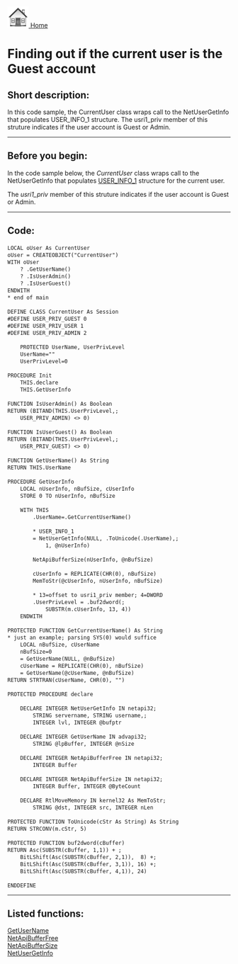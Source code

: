 [<img src="../images/home.png"> Home ](https://github.com/VFPX/Win32API)  

# Finding out if the current user is the Guest account

## Short description:
In this code sample, the CurrentUser class wraps call to the NetUserGetInfo that populates USER_INFO_1 structure. The usri1_priv member of this struture indicates if the user account is Guest or Admin.  
***  


## Before you begin:
In the code sample below, the *CurrentUser* class wraps call to the NetUserGetInfo that populates [USER_INFO_1](http://msdn.microsoft.com/en-us/library/aa371109(v=VS.85).aspx) structure for the current user.  

The *usri1_priv* member of this struture indicates if the user account is Guest or Admin.  
  
***  


## Code:
```foxpro  
LOCAL oUser As CurrentUser
oUser = CREATEOBJECT("CurrentUser")
WITH oUser
	? .GetUserName()
	? .IsUserAdmin()
	? .IsUserGuest()
ENDWITH
* end of main

DEFINE CLASS CurrentUser As Session
#DEFINE USER_PRIV_GUEST 0
#DEFINE USER_PRIV_USER 1
#DEFINE USER_PRIV_ADMIN 2

	PROTECTED UserName, UserPrivLevel
	UserName=""
	UserPrivLevel=0

PROCEDURE Init
	THIS.declare
	THIS.GetUserInfo

FUNCTION IsUserAdmin() As Boolean
RETURN (BITAND(THIS.UserPrivLevel,;
	USER_PRIV_ADMIN) <> 0)

FUNCTION IsUserGuest() As Boolean
RETURN (BITAND(THIS.UserPrivLevel,;
	USER_PRIV_GUEST) <> 0)

FUNCTION GetUserName() As String
RETURN THIS.UserName

PROCEDURE GetUserInfo
	LOCAL nUserInfo, nBufSize, cUserInfo
	STORE 0 TO nUserInfo, nBufSize

	WITH THIS
		.UserName=.GetCurrentUserName()

		* USER_INFO_1
		= NetUserGetInfo(NULL, .ToUnicode(.UserName),;
			1, @nUserInfo)
		
		NetApiBufferSize(nUserInfo, @nBufSize)

		cUserInfo = REPLICATE(CHR(0), nBufSize)
		MemToStr(@cUserInfo, nUserInfo, nBufSize)

		* 13=offset to usri1_priv member; 4=DWORD
		.UserPrivLevel = .buf2dword(;
			SUBSTR(m.cUserInfo, 13, 4))
	ENDWITH

PROTECTED FUNCTION GetCurrentUserName() As String
* just an example; parsing SYS(0) would suffice
	LOCAL nBufSize, cUserName
	nBufSize=0
	= GetUserName(NULL, @nBufSize)
	cUserName = REPLICATE(CHR(0), nBufSize)
	= GetUserName(@cUserName, @nBufSize)
RETURN STRTRAN(cUserName, CHR(0), "")

PROTECTED PROCEDURE declare

	DECLARE INTEGER NetUserGetInfo IN netapi32;
		STRING servername, STRING username,;
		INTEGER lvl, INTEGER @bufptr

	DECLARE INTEGER GetUserName IN advapi32;
		STRING @lpBuffer, INTEGER @nSize

	DECLARE INTEGER NetApiBufferFree IN netapi32;
		INTEGER Buffer

	DECLARE INTEGER NetApiBufferSize IN netapi32;
		INTEGER Buffer, INTEGER @ByteCount

	DECLARE RtlMoveMemory IN kernel32 As MemToStr;
		STRING @dst, INTEGER src, INTEGER nLen

PROTECTED FUNCTION ToUnicode(cStr As String) As String
RETURN STRCONV(m.cStr, 5)

PROTECTED FUNCTION buf2dword(cBuffer)
RETURN Asc(SUBSTR(cBuffer, 1,1)) + ;
	BitLShift(Asc(SUBSTR(cBuffer, 2,1)),  8) +;
	BitLShift(Asc(SUBSTR(cBuffer, 3,1)), 16) +;
	BitLShift(Asc(SUBSTR(cBuffer, 4,1)), 24)

ENDDEFINE  
```  
***  


## Listed functions:
[GetUserName](../libraries/advapi32/GetUserName.md)  
[NetApiBufferFree](../libraries/netapi32/NetApiBufferFree.md)  
[NetApiBufferSize](../libraries/netapi32/NetApiBufferSize.md)  
[NetUserGetInfo](../libraries/netapi32/NetUserGetInfo.md)  
